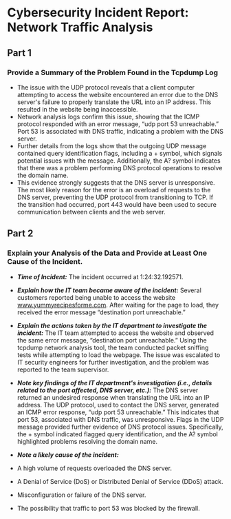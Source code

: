 # Cybersecurity Incident Report: Network Traffic Analysis 

## Part 1

### Provide a Summary of the Problem Found in the Tcpdump Log

* The issue with the UDP protocol reveals that a client computer attempting to access the website encountered an error due to the DNS server's failure to properly translate the URL into an IP address. This resulted in the website being inaccessible. <br>
* Network analysis logs confirm this issue, showing that the ICMP protocol responded with an error message, “udp port 53 unreachable.” Port 53 is associated with DNS traffic, indicating a problem with the DNS server. <br>
* Further details from the logs show that the outgoing UDP message contained query identification flags, including a + symbol, which signals potential issues with the message. Additionally, the A? symbol indicates that there was a problem performing DNS protocol operations to resolve the domain name. <br> 
* This evidence strongly suggests that the DNS server is unresponsive. The most likely reason for the error is an overload of requests to the DNS server, preventing the UDP protocol from transitioning to TCP. If the transition had occurred, port 443 would have been used to secure communication between clients and the web server. <br> 

## Part 2

### Explain your Analysis of the Data and Provide at Least One Cause of the Incident.

* ***Time of Incident:*** The incident occurred at 1:24:32.192571. <br>
* ***Explain how the IT team became aware of the incident:*** Several customers reported being unable to access the website www.yummyrecipesforme.com. After waiting for the page to load, they received the error message “destination port unreachable.” <br>
* ***Explain the actions taken by the IT department to investigate the incident:***
The IT team attempted to access the website and observed the same error message, “destination port unreachable.” Using the tcpdump network analysis tool, the team conducted packet sniffing tests while attempting to load the webpage. The issue was escalated to IT security engineers for further investigation, and the problem was reported to the team supervisor. <br>
* ***Note key findings of the IT department's investigation (i.e., details related to the port affected, DNS server, etc.):*** 
The DNS server returned an undesired response when translating the URL into an IP address. The UDP protocol, used to contact the DNS server, generated an ICMP error response, “udp port 53 unreachable.” This indicates that port 53, associated with DNS traffic, was unresponsive. Flags in the UDP message provided further evidence of DNS protocol issues. Specifically, the + symbol indicated flagged query identification, and the A? symbol highlighted problems resolving the domain name. <br>
* ***Note a likely cause of the incident:***

* A high volume of requests overloaded the DNS server.
* A Denial of Service (DoS) or Distributed Denial of Service (DDoS) attack.
* Misconfiguration or failure of the DNS server.
* The possibility that traffic to port 53 was blocked by the firewall.
